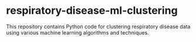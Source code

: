 # respiratory-disease-ml-clustering
This repository contains Python code for clustering respiratory disease data using various machine learning algorithms and techniques. 

